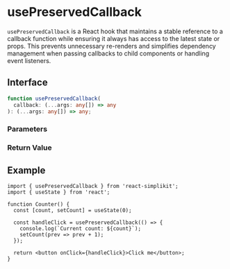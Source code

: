 # usePreservedCallback

`usePreservedCallback` is a React hook that maintains a stable reference to a callback function while ensuring it always has access to the latest state or props. This prevents unnecessary re-renders and simplifies dependency management when passing callbacks to child components or handling event listeners.

## Interface

```ts
function usePreservedCallback(
  callback: (...args: any[]) => any
): (...args: any[]) => any;
```

### Parameters

<Interface
  required
  name="callback"
  type="(...args: any[]) => any"
  description="The function to preserve. It always references the latest state or props, even when the component re-renders."
/>

### Return Value

<Interface
  name=""
  type="(...args: any[]) => any"
  description="function with the same signature as the input callback. The returned function maintains a stable reference while accessing the latest state or props."
/>

## Example

```tsx
import { usePreservedCallback } from 'react-simplikit';
import { useState } from 'react';

function Counter() {
  const [count, setCount] = useState(0);

  const handleClick = usePreservedCallback(() => {
    console.log(`Current count: ${count}`);
    setCount(prev => prev + 1);
  });

  return <button onClick={handleClick}>Click me</button>;
}
```
